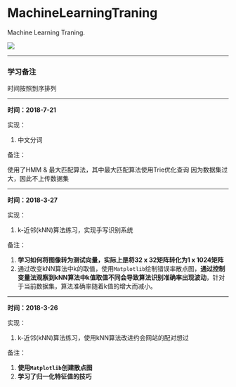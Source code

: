 # MachineLearningTraning
Machine Learning Traning.

![](http://m.qpic.cn/psb?/V14BLyqR3DKLPG/uAz29WjODNufqz6WZKoA4DXhmDUi98RWnd8xHsb94yA!/b/dEIBAAAAAAAA&bo=9AFiAQAAAAARF7Y!&rf=viewer_4)



----
### **学习备注**
时间按照到序排列

---

**时间：2018-7-21**

实现：
1. 中文分词

备注：

使用了HMM & 最大匹配算法，其中最大匹配算法使用Trie优化查询
因为数据集过大，因此不上传数据集

---
**时间：2018-3-27**

实现：
1. k\-近邻(kNN)算法练习，实现手写识别系统

备注：
1. **学习如何将图像转为测试向量，实际上是将32 x 32矩阵转化为1 x 1024矩阵**
2. 通过改变kNN算法中k的取值，使用`Matplotlib`绘制错误率散点图，**通过控制变量法观察到kNN算法中k值取值不同会导致算法识别准确率出现波动**，针对于当前数据集，算法准确率随着k值的增大而减小。

----

**时间：2018-3-26**

实现：
 1. k\-近邻(kNN)算法练习，使用kNN算法改进约会网站的配对想过

备注：

 1. **使用`Matplotlib`创建散点图**
 2. **学习了归一化特征值的技巧**
